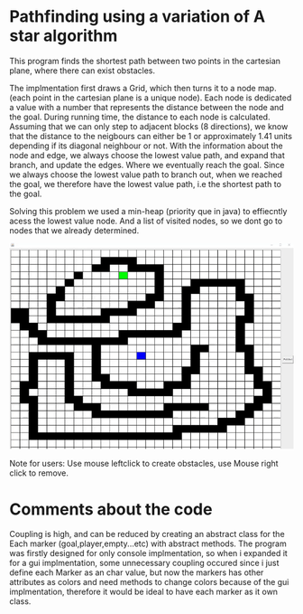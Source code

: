 # Pathfinding using a variation of A star algorithm

This program finds the shortest path between two points in the cartesian plane, where there can exist obstacles.

The implmentation first draws a Grid, which then turns it to a node map. (each point in the cartesian plane is a unique node). 
Each node is dedicated a value with a number that represents the distance between the node and the goal.
During running time, the distance to each node is calculated. Assuming that we can only step to adjacent 
blocks (8 directions), we know that the distance to the neigbours can either be 1 or 
approximately 1.41 units depending if its diagonal neighbour or not.
With the information about the node and edge, we always choose the lowest value path, and expand that branch, and update 
the edges. Where  we eventually reach the goal. Since we always choose the lowest value path to branch out, when we reached the goal, 
we therefore have the lowest value path, i.e the shortest path to the goal. 

Solving this problem we used a min-heap (priority que in java) to effiecntly acess the lowest value node. 
And a list of visited nodes, so we dont go to nodes that we already determined.



![](a2e3c354fd978020a4a3f439771d5150.gif)

Note for users: Use mouse leftclick to create obstacles, use Mouse right click to remove.  

# Comments about the code 
Coupling is high, and can be reduced by creating an abstract class for the Each marker (goal,player,empty...etc) with abstract methods. The program was firstly designed for only console implmentation, so when i expanded it for a gui implmentation, some unnecessary coupling occured since i just define each Marker as an char value, but now the markers has other attributes as colors and need methods to change colors because of the gui implmentation, therefore it would be ideal to have each marker as it own class. 
